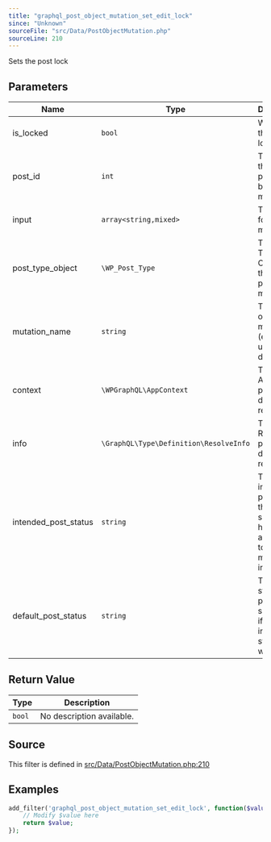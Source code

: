 ```yaml
---
title: "graphql_post_object_mutation_set_edit_lock"
since: "Unknown"
sourceFile: "src/Data/PostObjectMutation.php"
sourceLine: 210
---
```



Sets the post lock

## Parameters

| Name | Type | Description |
|------|------|-------------|
| is_locked | `bool` | Whether the post is locked. |
| post_id | `int` | The ID of the postObject being mutated |
| input | `array<string,mixed>` | The input for the mutation |
| post_type_object | `\WP_Post_Type` | The Post Type Object for the type of post being mutated |
| mutation_name | `string` | The name of the mutation (ex: create, update, delete) |
| context | `\WPGraphQL\AppContext` | The AppContext passed down to all resolvers |
| info | `\GraphQL\Type\Definition\ResolveInfo` | The ResolveInfo passed down to all resolvers |
| intended_post_status | `string` | The intended post_status the post should have according to the mutation input |
| default_post_status | `string` | The default status posts should use if an intended status wasn't set |



## Return Value

| Type | Description |
|------|-------------|
| `bool` | No description available. |



## Source

This filter is defined in [src/Data/PostObjectMutation.php:210](https://github.com/wp-graphql/wp-graphql/blob/develop/src/Data/PostObjectMutation.php#L210)


## Examples

```php
add_filter('graphql_post_object_mutation_set_edit_lock', function($value, $is_locked, $post_id, $input, $post_type_object, $mutation_name, $context, $info, $intended_post_status, $default_post_status) {
    // Modify $value here
    return $value;
});
```